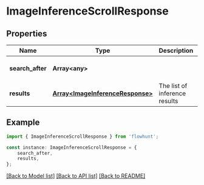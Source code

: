 # ImageInferenceScrollResponse


## Properties

Name | Type | Description | Notes
------------ | ------------- | ------------- | -------------
**search_after** | **Array&lt;any&gt;** |  | [optional] [default to undefined]
**results** | [**Array&lt;ImageInferenceResponse&gt;**](ImageInferenceResponse.md) | The list of inference results | [default to undefined]

## Example

```typescript
import { ImageInferenceScrollResponse } from 'flowhunt';

const instance: ImageInferenceScrollResponse = {
    search_after,
    results,
};
```

[[Back to Model list]](../README.md#documentation-for-models) [[Back to API list]](../README.md#documentation-for-api-endpoints) [[Back to README]](../README.md)
